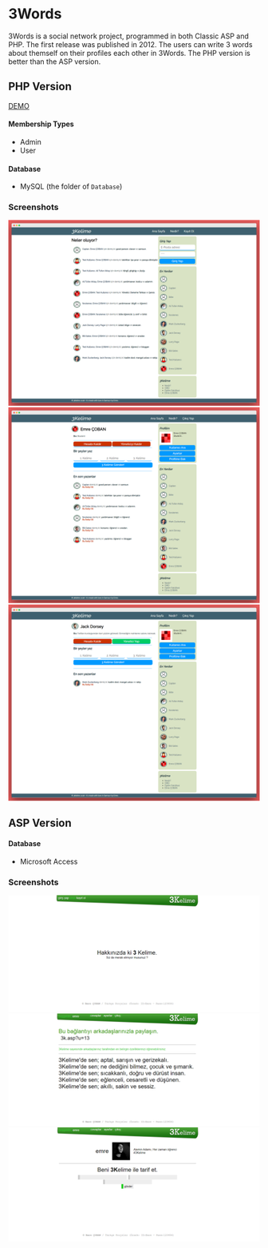 # 3Words
3Words is a social network project, programmed in both Classic ASP and PHP. The first release was published in 2012. The users can write 3 words about themself on their profiles each other in 3Words. The PHP version is better than the ASP version.

## PHP Version

[DEMO](https://3kelime.emrecoban.com.tr)

#### **Membership Types**
- Admin
- User

#### **Database**
- MySQL (the folder of `Database`)

### Screenshots
![homepage](php/screenshot/ss1.png)
![my_profile](php/screenshot/ss2.png)
![profile](php/screenshot/ss3.png)

## ASP Version

#### **Database**
- Microsoft Access

### Screenshots
![homepage](asp/screenshot/ss1.png)
![my_profile](asp/screenshot/ss2.png)
![profile](asp/screenshot/ss3.png)